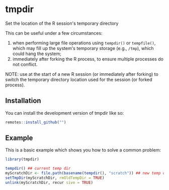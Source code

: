 # tmpdir

<!-- badges: start -->
<!-- badges: end -->

Set the location of the R session's temporary directory

This can be useful under a few circumstances:
1. when performing large file operations using `tempdir()` or `tempfile()`,
   which may fill up the system's temporary storage (e.g., `/tmp`), which could hang the system;
2. immediately after forking the R process, to ensure multiple processes do not conflict.

NOTE: use at the start of a new R session (or immediately after forking) to switch
the temporary directory location used for the session (or forked process).

## Installation

You can install the development version of tmpdir like so:

``` r
remotes::install_github("")
```

## Example

This is a basic example which shows you how to solve a common problem:

``` r
library(tmpdir)

tempdir() ## current temp dir
myScratchDir <- file.path(basename(tempdir(), "scratch")) ## new temp dir to use
setTmpDir(myScratchDir, rmOldTempDir = TRUE)
unlink(myScratchDir, recur sive = TRUE)
```
